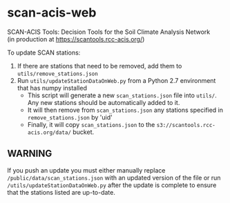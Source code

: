 # scan-acis-web
SCAN-ACIS Tools: Decision Tools for the Soil Climate Analysis Network\
(in production at https://scantools.rcc-acis.org/)

To update SCAN stations:
1. If there are stations that need to be removed, add them to `utils/remove_stations.json`
2. Run `utils/updateStationDataOnWeb.py` from a Python 2.7 environment that has numpy installed
   - This script will generate a new `scan_stations.json` file into `utils/`. Any new stations should be automatically added to it.
   - It will then remove from `scan_stations.json` any stations specified in `remove_stations.json` by 'uid'
   - Finally, it will copy `scan_stations.json` to the `s3://scantools.rcc-acis.org/data/` bucket.

## WARNING
If you push an update you must either manually replace `/public/data/scan_stations.json` with an updated version of the file or run `/utils/updateStationDataOnWeb.py` after the update is complete to ensure that the stations listed are up-to-date.